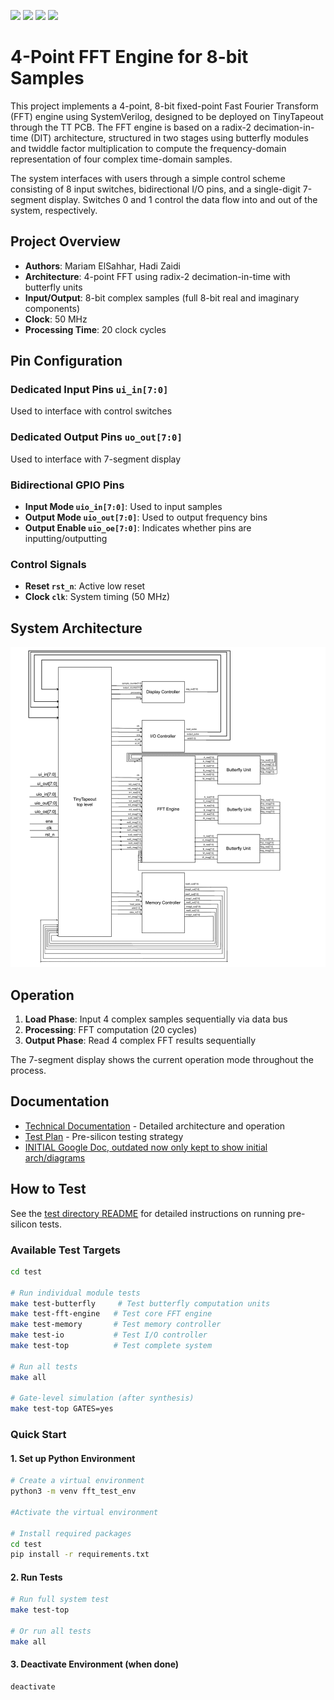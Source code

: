 ![](../../workflows/gds/badge.svg) ![](../../workflows/docs/badge.svg) ![](../../workflows/test/badge.svg) ![](../../workflows/fpga/badge.svg)

# 4-Point FFT Engine for 8-bit Samples

This project implements a 4-point, 8-bit fixed-point Fast Fourier Transform (FFT) engine using SystemVerilog, designed to be deployed on TinyTapeout through the TT PCB. The FFT engine is based on a radix-2 decimation-in-time (DIT) architecture, structured in two stages using butterfly modules and twiddle factor multiplication to compute the frequency-domain representation of four complex time-domain samples.

The system interfaces with users through a simple control scheme consisting of 8 input switches, bidirectional I/O pins, and a single-digit 7-segment display. Switches 0 and 1 control the data flow into and out of the system, respectively.

## Project Overview

- **Authors**: Mariam ElSahhar, Hadi Zaidi
- **Architecture**: 4-point FFT using radix-2 decimation-in-time with butterfly units
- **Input/Output**: 8-bit complex samples (full 8-bit real and imaginary components)
- **Clock**: 50 MHz
- **Processing Time**: 20 clock cycles

## Pin Configuration

### Dedicated Input Pins `ui_in[7:0]`
Used to interface with control switches

### Dedicated Output Pins `uo_out[7:0]`
Used to interface with 7-segment display

### Bidirectional GPIO Pins
- **Input Mode `uio_in[7:0]`**: Used to input samples
- **Output Mode `uio_out[7:0]`**: Used to output frequency bins  
- **Output Enable `uio_oe[7:0]`**: Indicates whether pins are inputting/outputting

### Control Signals
- **Reset `rst_n`**: Active low reset
- **Clock `clk`**: System timing (50 MHz)

## System Architecture

![System Architecture](docs/Top_level.png)

## Operation

1. **Load Phase**: Input 4 complex samples sequentially via data bus
2. **Processing**: FFT computation (20 cycles)
3. **Output Phase**: Read 4 complex FFT results sequentially

The 7-segment display shows the current operation mode throughout the process.

## Documentation

- [Technical Documentation](docs/info.md) - Detailed architecture and operation
- [Test Plan](docs/testplan.md) - Pre-silicon testing strategy
- [INITIAL Google Doc, outdated now only kept to show initial arch/diagrams](https://docs.google.com/document/d/13jseVi1bMsw91EZKD1t0jHazFGBT2K84RPKfIGI_DeA/edit?tab=t.0#heading=h.6vw8kxunlpo9)


## How to Test

See the [test directory README](test/README.md) for detailed instructions on running pre-silicon tests.

### Available Test Targets
```bash
cd test

# Run individual module tests
make test-butterfly     # Test butterfly computation units
make test-fft-engine   # Test core FFT engine
make test-memory       # Test memory controller
make test-io           # Test I/O controller
make test-top          # Test complete system

# Run all tests
make all

# Gate-level simulation (after synthesis)
make test-top GATES=yes
```

### Quick Start

#### 1. Set up Python Environment
```bash
# Create a virtual environment
python3 -m venv fft_test_env

#Activate the virtual environment

# Install required packages
cd test
pip install -r requirements.txt
```

#### 2. Run Tests
```bash
# Run full system test
make test-top

# Or run all tests
make all
```

#### 3. Deactivate Environment (when done)
```bash
deactivate
```


